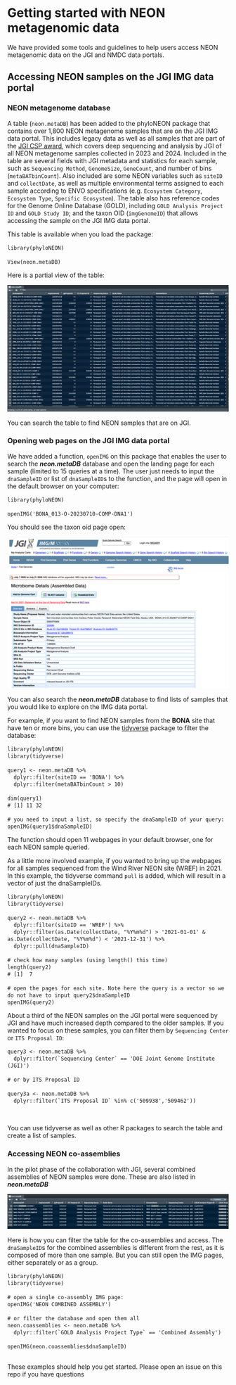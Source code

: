 

# Getting started with NEON metagenomic data

We have provided some tools and guidelines to help users access NEON metagenomic data on the JGI and NMDC data portals.

## Accessing NEON samples on the JGI IMG data portal

### NEON metagenome database

A table (`neon.metaDB`) has been added to the phyloNEON package that contains over 1,800 NEON metagenome samples that are on the JGI IMG data portal. This includes legacy data as well as all samples that are part of the [JGI CSP award](https://www.neonscience.org/impact/observatory-blog/update-changing-neon-microbial-data), which covers deep sequencing and analysis by JGI of all NEON metagenome samples collected in 2023 and 2024. Included in the table are several fields with JGI metadata and statistics for each sample, such as `Sequencing Method`, `GenomeSize`, `GeneCount`, and number of bins (`metaBATbinCount`). Also included are some NEON variables such as `siteID` and `collectDate`, as well as multiple environmental terms assigned to each sample according to ENVO specifications (e.g. `Ecosystem Category`, `Ecosystem Type`, `Specific Ecosystem`). The table also has reference codes for the Genome Online Database (GOLD), including `GOLD Analysis Project ID` and `GOLD Study ID`; and the taxon OID (`imgGenomeID`) that allows accessing the sample on the JGI IMG data portal.

This table is available when you load the package:


```
library(phyloNEON)

View(neon.metaDB)

```

Here is a partial view of the table: 

![screenshot of neon.metaDB table](../../images/neonmetadb_screenshot.png)


You can search the table to find NEON samples that are on JGI.

### Opening web pages on the JGI IMG data portal 

We have added a function, `openIMG` on this package that enables the user to search the ***neon.metaDB*** database and open the landing page for each sample (limited to 15 queries at a time). The user just needs to input the `dnaSampleID` or list of `dnaSampleID`s to the function, and the page will open in the default browser on your computer:

```
library(phyloNEON)

openIMG('BONA_013-O-20230710-COMP-DNA1')

```

You should see the taxon oid page open: 

![bona img landing page](../../images/bona_example_on_img.png)

You can also search the ***neon.metaDB*** database to find lists of samples that you would like to explore on the IMG data portal. 

For example, if you want to find NEON samples from the **BONA** site that have ten or more bins, you can use the [tidyverse](https://www.tidyverse.org/) package to filter the database:

```
library(phyloNEON)
library(tidyverse)

query1 <- neon.metaDB %>%
  dplyr::filter(siteID == 'BONA') %>%
  dplyr::filter(metaBATbinCount > 10)

dim(query1) 
# [1] 11 32

# you need to input a list, so specify the dnaSampleID of your query:
openIMG(query1$dnaSampleID)

```

The function should open 11 webpages in your default browser, one for each NEON sample queried.

As a little more involved example, if you wanted to bring up the webpages for all samples sequenced from the Wind River NEON site (WREF) in 2021. In this example, the tidyverse command `pull` is added, which will result in a vector of just the dnaSampleIDs. 

```
library(phyloNEON)
library(tidyverse)

query2 <- neon.metaDB %>%
  dplyr::filter(siteID == 'WREF') %>%
  dplyr::filter(as.Date(collectDate, "%Y%m%d") > '2021-01-01' & as.Date(collectDate, "%Y%m%d") < '2021-12-31') %>%
  dplyr::pull(dnaSampleID)

# check how many samples (using length() this time)
length(query2) 
# [1]  7

# open the pages for each site. Note here the query is a vector so we do not have to input query2$dnaSampleID
openIMG(query2)

```

About a third of the NEON samples on the JGI portal were sequenced by JGI and have much increased depth compared to the older samples. 
If you wanted to focus on these samples, you can filter them by `Sequencing Center` or `ITS Proposal ID`:

```
query3 <- neon.metaDB %>%
  dplyr::filter(`Sequencing Center` == 'DOE Joint Genome Institute  (JGI)')

# or by ITS Proposal ID

query3a <- neon.metaDB %>%
  dplyr::filter(`ITS Proposal ID` %in% c('509938','509462'))



```


You can use tidyverse as well as other R packages to search the table and create a list of samples. 

### Accessing NEON co-assemblies

In the pilot phase of the collaboration with JGI, several combined assemblies of NEON samples were done. These are also listed in ***neon.metaDB***

![co-assembly screenshot](../../images/neon_coassemblies_screenshot.png)

Here is how you can filter the table for the co-assemblies and access. The `dnaSampleID`s for the combined assemblies is different from the rest, as it is composed of more than one sample. But you can still open the IMG pages, either separately or as a group. 

```
library(phyloNEON)
library(tidyverse)

# open a single co-assembly IMG page:
openIMG('NEON COMBINED ASSEMBLY')

# or filter the database and open them all
neon.coassemblies <- neon.metaDB %>%
  dplyr::filter(`GOLD Analysis Project Type` == 'Combined Assembly')

openIMG(neon.coassemblies$dnaSampleID)


```

These examples should help you get started. Please open an issue on this repo if you have questions



